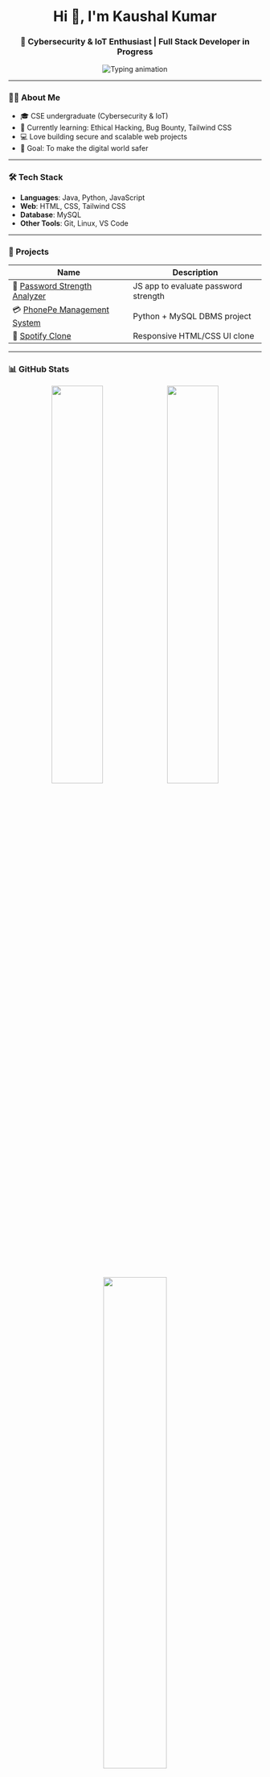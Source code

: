 <h1 align="center">Hi 👋, I'm Kaushal Kumar</h1>
<h3 align="center">🚀 Cybersecurity & IoT Enthusiast | Full Stack Developer in Progress</h3>

<p align="center">
  <img src="https://readme-typing-svg.demolab.com?font=Fira+Code&pause=1000&center=true&vCenter=true&color=00FFFF&width=440&lines=Passionate+Cybersecurity+Learner;Exploring+Ethical+Hacking+%26+Bug+Bounty;Building+Secure+Web+Apps" alt="Typing animation" />
</p>

---

### 👨‍💻 About Me
- 🎓 CSE undergraduate (Cybersecurity & IoT)
- 🌱 Currently learning: Ethical Hacking, Bug Bounty, Tailwind CSS
- 💻 Love building secure and scalable web projects
- 🎯 Goal: To make the digital world safer

---

### 🛠️ Tech Stack
- **Languages**: Java, Python, JavaScript  
- **Web**: HTML, CSS, Tailwind CSS  
- **Database**: MySQL  
- **Other Tools**: Git, Linux, VS Code  

---

### 📂 Projects

| Name | Description |
|------|-------------|
| 🔐 [Password Strength Analyzer](https://github.com/Kaushalkumar012/Password-Strength-Analyzer) | JS app to evaluate password strength |
| 💳 [PhonePe Management System](https://github.com/Kaushalkumar012/PhonePe-Management-System) | Python + MySQL DBMS project |
| 🎵 [Spotify Clone](https://github.com/Kaushalkumar012/SPOTIFY_CLONE) | Responsive HTML/CSS UI clone |

---

### 📊 GitHub Stats

<p align="center">
  <img src="https://github-readme-stats.vercel.app/api?username=Kaushalkumar012&show_icons=true&theme=tokyonight&hide_border=true" width="45%" />
  <img src="https://github-readme-streak-stats.herokuapp.com/?user=Kaushalkumar012&theme=tokyonight&hide_border=true" width="45%" />
</p>

<p align="center">
  <img src="https://github-readme-stats.vercel.app/api/top-langs/?username=Kaushalkumar012&layout=compact&theme=tokyonight&hide_border=true" width="50%" />
</p>
---


### 📈 Contribution Graph

<p align="center">
  <img src="https://github-readme-activity-graph.vercel.app/graph?username=Kaushalkumar012&theme=react-dark&hide_border=true" alt="Contribution graph" />
</p>

---

### 🏆 GitHub Trophies

<p align="center">
  <img src="https://github-profile-trophy.vercel.app/?username=Kaushalkumar012&theme=discord&no-frame=true&row=1" alt="Trophies" />
</p>

---


### 📬 Connect With Me

<p align="center">
  <a href="mailto:kaushalkumar00200@gmail.com"><img src="https://img.shields.io/badge/Email-D14836?style=for-the-badge&logo=gmail&logoColor=white"/></a>
  <a href="https://www.linkedin.com/in/kaushal00200"><img src="https://img.shields.io/badge/LinkedIn-0077B5?style=for-the-badge&logo=linkedin&logoColor=white"/></a>
  <a href="https://x.com/Kaushal00200"><img src="https://img.shields.io/badge/Twitter-1DA1F2?style=for-the-badge&logo=twitter&logoColor=white"/></a>
</p>

---

### ✨ Fun Fact

> 🧩 Cybersecurity isn’t just a field — it’s a puzzle waiting to be solved.

<p align="center">
  <img src="https://media.giphy.com/media/Lny6Rw04nsOOc/giphy.gif" width="300" />
</p>

